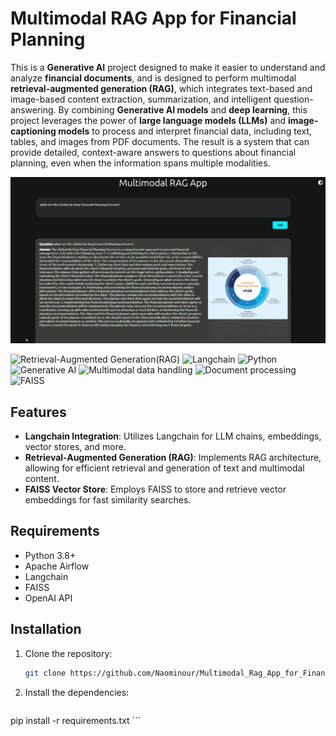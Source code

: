 # Multimodal RAG App for Financial Planning
This is a **Generative AI** project designed to make it easier to understand and analyze **financial documents**, and is designed to perform multimodal **retrieval-augmented generation (RAG)**, which integrates text-based and image-based content extraction, summarization, and intelligent question-answering. By combining **Generative AI models** and **deep learning**, this project leverages the power of **large language models (LLMs)** and **image-captioning models** to process and interpret financial data, including text, tables, and images from PDF documents. The result is a system that can provide detailed, context-aware answers to questions about financial planning, even when the information spans multiple modalities.



<img src="image\finance.jpg" style="width:1000px;">

![Retrieval-Augmented Generation(RAG)](https://img.shields.io/badge/Skill-Retrieval-Augmented%20Generation%20RAG-yellow)
![Langchain](https://img.shields.io/badge/Skill-Langchain-blueviolet)
![Python](https://img.shields.io/badge/Skill-Python-orange)
![Generative AI](https://img.shields.io/badge/Skill-Generative%20AI-green)
![Multimodal data handling](https://img.shields.io/badge/Skill-Multimodal%20data%20handling-orange)
![Document processing](https://img.shields.io/badge/Skill-Document%20processing-purpule)
![FAISS](https://img.shields.io/badge/Skill-FAISS-blue)

## Features
- **Langchain Integration**: Utilizes Langchain for LLM chains, embeddings, vector stores, and more.
- **Retrieval-Augmented Generation (RAG)**: Implements RAG architecture, allowing for efficient retrieval and generation of text and multimodal content.
- **FAISS Vector Store**: Employs FAISS to store and retrieve vector embeddings for fast similarity searches.

## Requirements
- Python 3.8+
- Apache Airflow
- Langchain
- FAISS
- OpenAI API

## Installation
1. Clone the repository:
   ```bash
   git clone https://github.com/Naominour/Multimodal_Rag_App_for_Financial_Planning.git
    ```
2. Install the dependencies:
   ```bash
pip install -r requirements.txt
    ```
